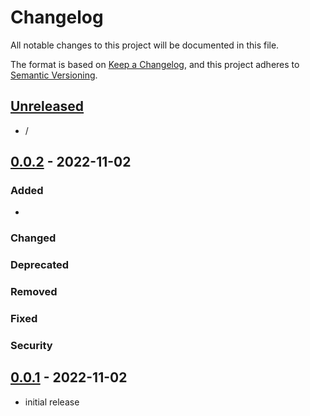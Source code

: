 # Changelog

All notable changes to this project will be documented in this file.

The format is based on [Keep a Changelog],
and this project adheres to [Semantic Versioning].

## [Unreleased]

- /

## [0.0.2] - 2022-11-02

### Added

-

### Changed

### Deprecated

### Removed

### Fixed

### Security

## [0.0.1] - 2022-11-02

- initial release

<!-- Links -->

[keep a changelog]: https://keepachangelog.com/en/1.0.0/
[semantic versioning]: https://semver.org/spec/v2.0.0.html

<!-- Versions -->

[unreleased]: https://github.com/MyungAe/Repository/compare/v0.0.2...HEAD
[0.0.2]: https://github.com/MyungAe/Repository/compare/v0.0.1...v0.0.2
[0.0.1]: https://github.com/MyungAe/Repository/releases/tag/v0.0.1
